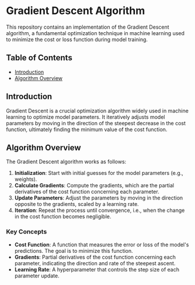 # Gradient Descent Algorithm

This repository contains an implementation of the Gradient Descent algorithm, a fundamental optimization technique in machine learning used to minimize the cost or loss function during model training.

## Table of Contents
- [Introduction](#introduction)
- [Algorithm Overview](#algorithm-overview)

## Introduction

Gradient Descent is a crucial optimization algorithm widely used in machine learning to optimize model parameters. It iteratively adjusts model parameters by moving in the direction of the steepest decrease in the cost function, ultimately finding the minimum value of the cost function.

## Algorithm Overview

The Gradient Descent algorithm works as follows:

1. **Initialization**: Start with initial guesses for the model parameters (e.g., weights).
2. **Calculate Gradients**: Compute the gradients, which are the partial derivatives of the cost function concerning each parameter.
3. **Update Parameters**: Adjust the parameters by moving in the direction opposite to the gradients, scaled by a learning rate.
4. **Iteration**: Repeat the process until convergence, i.e., when the change in the cost function becomes negligible.

### Key Concepts

- **Cost Function**: A function that measures the error or loss of the model's predictions. The goal is to minimize this function.
- **Gradients**: Partial derivatives of the cost function concerning each parameter, indicating the direction and rate of the steepest ascent.
- **Learning Rate**: A hyperparameter that controls the step size of each parameter update.
